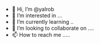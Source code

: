 - 👋 Hi, I’m @yalrob 
- 👀 I’m interested in ...
- 🌱 I’m currently learning ..
- 💞️ I’m looking to collaborate on ....
- 📫 How to reach me .....

<!---
yalrob/yalrob is a ✨ special ✨ repository because its `README.md` (this file) appears on your GitHub profile.
You can click the Preview link to take a look at your changes.
--->
